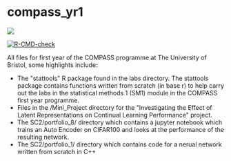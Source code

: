 # compass_yr1
<a href="https://codecov.io/github/h-aze/compass_yr1" > 
 <img src="https://codecov.io/github/h-aze/compass_yr1/branch/master/graph/badge.svg?token=4LW9BVTBHI"/> 
 </a>
<p><a href="https://github.com/h-aze/compass_yr1/actions/workflows/R-CMD-check.yaml"><img src="https://github.com/h-aze/compass_yr1/actions/workflows/R-CMD-check.yaml/badge.svg" alt="R-CMD-check"></a></p>

All files for first year of the COMPASS programme at The University of Bristol, some highlights include: 
<ul>
  <li>The "stattools" R package found in the labs directory. The stattools package contains functions written from scratch (in base r) to help carry out the labs in the statistical methods 1 (SM1) module in the COMPASS first year programme.</li>
  <li>Files in the /Mini_Project directory for the "Investigating the Effect of Latent Representations on Continual Learning Performance" project.</li>
  <li>The SC2/portfolio_8/ directory which contains a jupyter notebook which trains an Auto Encoder on CIFAR100 and looks at the performance of the resulting network.</li>
  <li>The SC2/portfolio_1/ directory which contains code for a nerual network written from scratch in C++</li>
</ul> 
